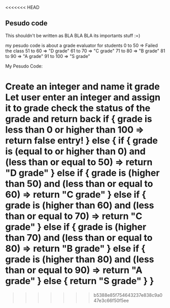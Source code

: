 <<<<<<< HEAD
## Pesudo code

This shouldn't be written as BLA BLA BLA 
its importants stuff :=)

my pesudo code is about a grade evaluator for students
0    to  50  => Failed the class
51   to  60  => "D grade"
61   to  70  => "C grade"
71   to  80  => "B grade"
81   to  90  => "A grade"
91   to  100 => "S grade"

My Pesudo Code:

Create an integer and name it grade
Let user enter an integer and assign it to grade
check the status of the grade and return back
if {
    grade is less than 0 or higher than 100 => return false entry!
}
else {
    if {
        grade is (equal to or higher than 0) and (less than or equal to 50) => return "D grade" 
    }
    else if {
        grade is (higher than 50) and (less than or equal to 60) => return "C grade" 
    }
    else if {
        grade is (higher than 60) and (less than or equal to 70) => return "C grade" 
    }
    else if {
        grade is (higher than 70) and (less than or equal to 80) => return "B grade" 
    }
    else if {
        grade is (higher than 80) and (less than or equal to 90) => return "A grade" 
    }
    else {
        return "S grade"
    }
}
=======
>>>>>>> b5388e85f754643237e838c9a047e3c66f50f5ee
